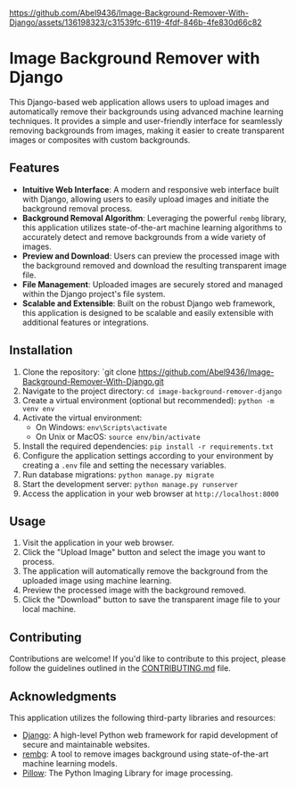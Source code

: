 https://github.com/Abel9436/Image-Background-Remover-With-Django/assets/136198323/c31539fc-6119-4fdf-846b-4fe830d66c82
# Image Background Remover with Django

This Django-based web application allows users to upload images and automatically remove their backgrounds using advanced machine learning techniques. It provides a simple and user-friendly interface for seamlessly removing backgrounds from images, making it easier to create transparent images or composites with custom backgrounds.

## Features

- **Intuitive Web Interface**: A modern and responsive web interface built with Django, allowing users to easily upload images and initiate the background removal process.
- **Background Removal Algorithm**: Leveraging the powerful `rembg` library, this application utilizes state-of-the-art machine learning algorithms to accurately detect and remove backgrounds from a wide variety of images.
- **Preview and Download**: Users can preview the processed image with the background removed and download the resulting transparent image file.
- **File Management**: Uploaded images are securely stored and managed within the Django project's file system.
- **Scalable and Extensible**: Built on the robust Django web framework, this application is designed to be scalable and easily extensible with additional features or integrations.

## Installation

1. Clone the repository: `git clone https://github.com/Abel9436/Image-Background-Remover-With-Django.git
2. Navigate to the project directory: `cd image-background-remover-django`
3. Create a virtual environment (optional but recommended): `python -m venv env`
4. Activate the virtual environment:
   - On Windows: `env\Scripts\activate`
   - On Unix or MacOS: `source env/bin/activate`
5. Install the required dependencies: `pip install -r requirements.txt`
6. Configure the application settings according to your environment by creating a `.env` file and setting the necessary variables.
7. Run database migrations: `python manage.py migrate`
8. Start the development server: `python manage.py runserver`
9. Access the application in your web browser at `http://localhost:8000`

## Usage

1. Visit the application in your web browser.
2. Click the "Upload Image" button and select the image you want to process.
3. The application will automatically remove the background from the uploaded image using machine learning.
4. Preview the processed image with the background removed.
5. Click the "Download" button to save the transparent image file to your local machine.

## Contributing

Contributions are welcome! If you'd like to contribute to this project, please follow the guidelines outlined in the [CONTRIBUTING.md](CONTRIBUTING.md) file.



## Acknowledgments

This application utilizes the following third-party libraries and resources:

- [Django](https://www.djangoproject.com/): A high-level Python web framework for rapid development of secure and maintainable websites.
- [rembg](https://github.com/danielgatis/rembg): A tool to remove images background using state-of-the-art machine learning models.
- [Pillow](https://python-pillow.org/): The Python Imaging Library for image processing.
